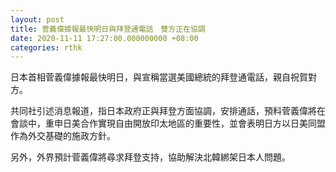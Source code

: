 ```yaml
---
layout: post
title: 菅義偉據報最快明日與拜登通電話　雙方正在協調
date: 2020-11-11 17:27:00.000000000 +08:00
categories: rthk
---
```


日本首相菅義偉據報最快明日，與宣稱當選美國總統的拜登通電話，親自祝賀對方。

共同社引述消息報道，指日本政府正與拜登方面協調，安排通話，預料菅義偉將在會談中，重申日美合作實現自由開放印太地區的重要性，並會表明日方以日美同盟作為外交基礎的施政方針。

另外，外界預計菅義偉將尋求拜登支持，協助解決北韓綁架日本人問題。
